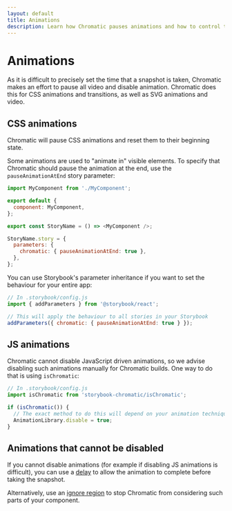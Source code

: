 ```yaml
---
layout: default
title: Animations
description: Learn how Chromatic pauses animations and how to control the behaviour
---
```


# Animations

As it is difficult to precisely set the time that a snapshot is taken, Chromatic makes
an effort to pause all video and disable animation. Chromatic does this for CSS animations and transitions, as well as SVG animations and video.

## CSS animations

Chromatic will pause CSS animations and reset them to their beginning state.

Some animations are used to "animate in" visible elements. To specify that Chromatic should pause the animation at the end, use the `pauseAnimationAtEnd` story parameter:

```js
import MyComponent from './MyComponent';

export default {
  component: MyComponent,
};

export const StoryName = () => <MyComponent />;

StoryName.story = {
  parameters: {
    chromatic: { pauseAnimationAtEnd: true },
  },
};
```

You can use Storybook's parameter inheritance if you want to set the behaviour for your entire app:

```js
// In .storybook/config.js
import { addParameters } from '@storybook/react';

// This will apply the behaviour to all stories in your Storybook
addParameters({ chromatic: { pauseAnimationAtEnd: true } });
```

## JS animations

Chromatic cannot disable JavaScript driven animations, so we advise disabling such animations manually for Chromatic builds. One way to do that is using `isChromatic`:

```js
// In .storybook/config.js
import isChromatic from 'storybook-chromatic/isChromatic';

if (isChromatic()) {
  // The exact method to do this will depend on your animation techniques.
  AnimationLibrary.disable = true;
}
```

## Animations that cannot be disabled

If you cannot disable animations (for example if disabling JS animations is difficult), you can use a [delay](/delay) to allow the animation to complete before taking the snapshot.

Alternatively, use an [ignore region](/ignoring-elements) to stop Chromatic from considering such parts of your component.
